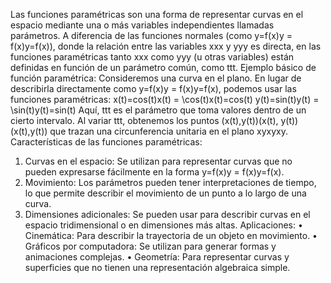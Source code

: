 Las funciones paramétricas son una forma de representar curvas en el espacio mediante una o más variables independientes llamadas parámetros. A diferencia de las funciones normales (como y=f(x)y = f(x)y=f(x)), donde la relación entre las variables xxx y yyy es directa, en las funciones paramétricas tanto xxx como yyy (u otras variables) están definidas en función de un parámetro común, como ttt.
Ejemplo básico de función paramétrica:
Consideremos una curva en el plano. En lugar de describirla directamente como y=f(x)y = f(x)y=f(x), podemos usar las funciones paramétricas:
x(t)=cos(t)x(t) = \cos(t)x(t)=cos(t) y(t)=sin(t)y(t) = \sin(t)y(t)=sin(t)
Aquí, ttt es el parámetro que toma valores dentro de un cierto intervalo. Al variar ttt, obtenemos los puntos (x(t),y(t))(x(t), y(t))(x(t),y(t)) que trazan una circunferencia unitaria en el plano xyxyxy.
Características de las funciones paramétricas:
1.	Curvas en el espacio: Se utilizan para representar curvas que no pueden expresarse fácilmente en la forma y=f(x)y = f(x)y=f(x).
2.	Movimiento: Los parámetros pueden tener interpretaciones de tiempo, lo que permite describir el movimiento de un punto a lo largo de una curva.
3.	Dimensiones adicionales: Se pueden usar para describir curvas en el espacio tridimensional o en dimensiones más altas.
Aplicaciones:
•	Cinemática: Para describir la trayectoria de un objeto en movimiento.
•	Gráficos por computadora: Se utilizan para generar formas y animaciones complejas.
•	Geometría: Para representar curvas y superficies que no tienen una representación algebraica simple.
